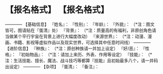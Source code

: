 # 【报名格式】 【报名格式】
————
【基础信息】
『姓名』：
『性别』：
『年龄』：
『外貌』：
（*注：图文皆可，图请贴在『蛋清』处）
『背景』：
（*注：质量高的有福利，非原创角色请当做某个平行宇宙在背景上进行大幅度改动）
『来源世界』：
（*注：动漫、漫画、书籍、影视等虚拟作品以及现实世界，可选择其中任意时间线）
————
【进阶信息】
『种族』：
（*注：原创种族请一并加上设定）
『好/恶』：
『性格』：
『初始物品』：
（*注：请加上来历、外表、作用等设定）
『技能』：
（*注：生活技能、擅长、魔法、战斗技巧等都算『技能』且初始最多八个，请一并码出设定）
————
【杂项】
『蛋清』：
『备注』：